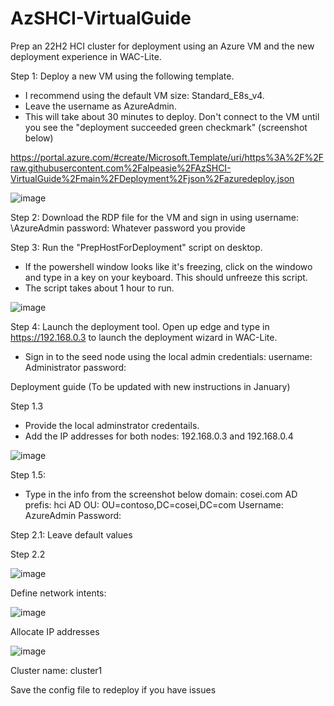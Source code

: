 # AzSHCI-VirtualGuide
Prep an 22H2 HCI cluster for deployment using an Azure VM and the new deployment experience in WAC-Lite.

Step 1: Deploy a new VM using the following template. 
 - I recommend using the default VM size: Standard_E8s_v4. 
 - Leave the username as AzureAdmin. 
 - This will take about 30 minutes to deploy. Don't connect to the VM until you see the "deployment succeeded green checkmark" (screenshot below)

https://portal.azure.com/#create/Microsoft.Template/uri/https%3A%2F%2Fraw.githubusercontent.com%2Falpeasie%2FAzSHCI-VirtualGuide%2Fmain%2FDeployment%2Fjson%2Fazuredeploy.json


![image](https://user-images.githubusercontent.com/34490917/212423319-3208868c-5b1c-4fc4-a97f-2449845d9aa3.png)




Step 2: Download the RDP file for the VM and sign in using 
  username: \AzureAdmin 
  password: Whatever password you provide


Step 3: Run the "PrepHostForDeployment" script on desktop. 

 - If the powershell window looks like it's freezing, click on the windowo and type in a key on your keyboard. This should unfreeze this script. 
 - The script takes about 1 hour to run. 


![image](https://user-images.githubusercontent.com/34490917/212422506-5e4fe716-ea97-425c-ba41-771f8cce1d9b.png)


Step 4: Launch the deployment tool. Open up edge and type in https://192.168.0.3 to launch the deployment wizard in WAC-Lite. 

 - Sign in to the seed node using the local admin credentials:
   username: Administrator
   password: 
   
   
   
   

Deployment guide (To be updated with new instructions in January) 

Step 1.3
  - Provide the local adminstrator credentails. 
  - Add the IP addresses for both nodes: 192.168.0.3 and 192.168.0.4

![image](https://user-images.githubusercontent.com/34490917/212424329-0dac8ae6-26ff-48dd-b5c0-8baba71c739a.png)



Step 1.5: 
  - Type in the info from the screenshot below
  domain: cosei.com
  AD prefis: hci
  AD OU: OU=contoso,DC=cosei,DC=com
  Username: AzureAdmin
  Password: 
  
  
 Step 2.1: Leave default values
 
 Step 2.2 
  
 ![image](https://user-images.githubusercontent.com/34490917/212424816-e5ae48ca-1513-4e5f-bac3-368e16987f9c.png)


Define network intents:

![image](https://user-images.githubusercontent.com/34490917/212426069-8d34a31b-c56d-4f4d-a78e-071860db0757.png)



Allocate IP addresses

![image](https://user-images.githubusercontent.com/34490917/212426551-389203c6-55de-4005-9ace-9ec94f6590fb.png)


Cluster name: cluster1

Save the config file to redeploy if you have issues
